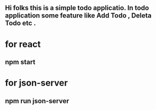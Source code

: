 ## Hi folks this is a simple todo applicatio. In todo application some feature like Add Todo , Deleta Todo etc .

# for react
## npm start
# for json-server
## npm run json-server

